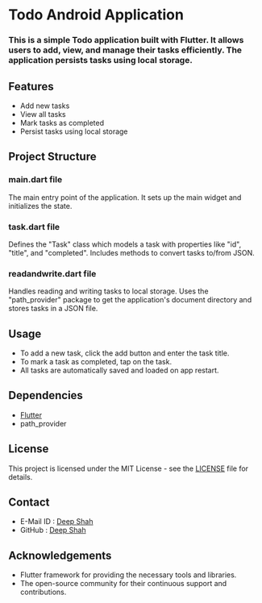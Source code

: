 # Todo Android Application
### This is a simple Todo application built with Flutter. It allows users to add, view, and manage their tasks efficiently. The application persists tasks using local storage.

## Features
- Add new tasks
- View all tasks
- Mark tasks as completed
- Persist tasks using local storage


## Project Structure
### main.dart file
The main entry point of the application. It sets up the main widget and initializes the state.

### task.dart file
Defines the "Task" class which models a task with properties like "id", "title", and "completed". Includes methods to convert tasks to/from JSON.

### readandwrite.dart file
Handles reading and writing tasks to local storage. Uses the "path_provider" package to get the application's document directory and stores tasks in a JSON file.

## Usage
- To add a new task, click the add button and enter the task title.
- To mark a task as completed, tap on the task.
- All tasks are automatically saved and loaded on app restart.

## Dependencies
- [Flutter](https://flutter.dev/)
- path_provider

## License
This project is licensed under the MIT License - see the [LICENSE](https://github.com/DeepShah1406/SCT_AD_2/blob/master/LICENSE) file for details.

## Contact
- E-Mail ID : [Deep Shah](shahdeep1406@gmail.com)
- GitHub : [Deep Shah](https://github.com/DeepShah1406)

## Acknowledgements
- Flutter framework for providing the necessary tools and libraries.
- The open-source community for their continuous support and contributions.
